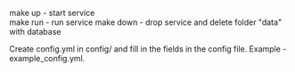 make up - start service  
make run - run service
make down - drop service and delete folder "data" with database

Create config.yml in config/ and fill in the fields in the config file. Example - example_config.yml.